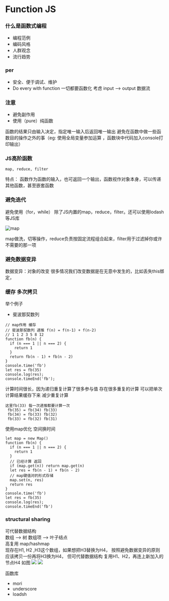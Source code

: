# Function JS 

### 什么是函数式编程

- 编程范例
- 编码风格
- 人群观念
- 流行趋势

### per
- 安全、便于调试、维护
- Do every with function 一切都要函数化
 考虑 input --> output 数据流

### 注意
- 避免副作用
- 使用（pure）纯函数

函数的结果只由输入决定，指定唯一输入后返回唯一输出
避免在函数中做一些函数目的操作之外的事（eg: 使用全局变量参加运算 ，函数块中代码加入console打印输出）

### JS高阶函数

`map, reduce, filter  ` 

特点： 函数作为函数的输入，也可返回一个输出，函数视作对象本身，可以传递其他函数，甚至嵌套函数

### 避免迭代
避免使用（for，while）
除了JS内置的map，reduce，filter。还可以使用lodash等JS库

![map](https://pic2.zhimg.com/80/87d2a7aa7fa5390a3287a0003f7e2261_hd.jpg)

map做洗，切等操作，reduce负责按固定流程组合起来，filter用于过滤掉你或许不需要的那一项

### 避免数据变异
数据变异：对象的改变
很多情况我们改变数据是在无意中发生的，比如丢失this绑定，

### 缓存 多次拷贝
举个例子
- 斐波那契数列
```
// map作用 缓存
// 斐波那契数列 递推 f(n) = f(n-1) + f(n-2)
// 1 1 2 3 5 8 12
function fb(n) {
  if (n === 1 || n === 2) {
    return 1
  }
  return fb(n - 1) + fb(n - 2)
}
console.time('fb')
let res = fb(35)
console.log(res);
console.timeEnd('fb');
```
计算时间很长，因为递归重复计算了很多参与值
 存在很多重复的计算 可以把单次计算结果缓存下来 减少重复计算
 ``` 
 这里fb(33) 每一次递推都要计算一次
  fb(35) = fb(34) fb(33)
  fb(34) = fb(33) fb(32)
  fb(33) = fb(32) fb(31)
 ``` 
使用map优化 空间换时间
```
let map = new Map()
function fb(n) {
  if (n === 1 || n === 2) {
    return 1
  }
  // 已经计算 返回
  if (map.get(n)) return map.get(n)
  let res = fb(n - 1) + fb(n - 2)
  // map键值对的形式存储
  map.set(n, res)
  return res
}
console.time('fb')
let res = fb(35)
console.log(res);
console.timeEnd('fb')
```
### structural sharing
可代替数据结构    
数组 --> 树 数组项 --> 叶子结点     
高复用 map/hashmap    
现存在H1, H2 ,H3这个数组，如果想把H3替换为H4， 按照避免数据变异的原则应该拷贝一份再将H3换为H4，
但可代替数据结构 复用H1、H2，再连上新加入的节点H4 如图 
![](https://pic2.zhimg.com/80/v2-690e76b3f69afd7928eaac29d29043d5_hd.jpg)
![](https://pic2.zhimg.com/80/v2-478258cb85ea3996a94183ff4d4cffa5_hd.jpg)

函数库
- mori
- underscore
- loadsh